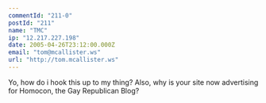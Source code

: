 ```yaml
---
commentId: "211-0"
postId: "211"
name: "TMC"
ip: "12.217.227.198"
date: 2005-04-26T23:12:00.000Z
email: "tom@mcallister.ws"
url: "http://tom.mcallister.ws"
---
```

<p>Yo, how do i hook this up to my thing?
Also, why is your site now advertising for Homocon, the Gay Republican Blog? </p>